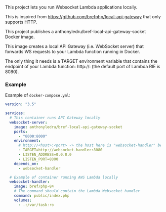 This project lets you run Websocket Lambda applications locally.

This is inspired from https://github.com/brefphp/local-api-gateway that only supports HTTP.

This project publishes a anthonyledru/bref-local-api-gateway-socket Docker image.

This image creates a local API Gateway (i.e. WebSocket server) that forwards WS requests to your Lambda function running in Docker.

The only thing it needs is a TARGET environment variable that contains the endpoint of your Lambda function: http://<host>:<port> (the default port of Lambda RIE is 8080).

### Example

Example of `docker-compose.yml`:

```yaml
version: "3.5"

services:
  # This container runs API Gateway locally
  websocket-server:
    image: anthonyledru/bref-local-api-gateway-socket
    ports:
      - "8000:8000"
    environment:
      # http://<host>:<port> -> the host here is "websocket-handler" because that's the name of the Lambda container
      - TARGET=http://websocket-handler:8080
      - LISTEN_ADDRESS=0.0.0.0
      - LISTEN_PORT=8000
    depends_on:
      - websocket-handler

  # Example of container running AWS Lambda locally
  websocket-handler:
    image: bref/php-84
    # The command should contain the Lambda Websocket handler
    command: public/index.php
    volumes:
      - .:/var/task:ro
```

